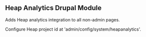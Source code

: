 ## Heap Analytics Drupal Module

Adds Heap analytics integration to all non-admin pages.

Configure Heap project id at 'admin/config/system/heapanalytics'.
